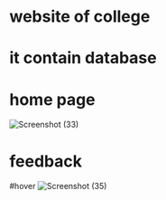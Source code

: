 # website of college
# it contain database

# home page
![Screenshot (33)](https://user-images.githubusercontent.com/101619527/218147106-5fbce646-9680-412d-815f-e4efda6ba7d0.png)

# feedback


#hover
![Screenshot (35)](https://user-images.githubusercontent.com/101619527/218149334-beeac44a-b3a4-4a58-9a1f-c6c566ec10d8.png)

